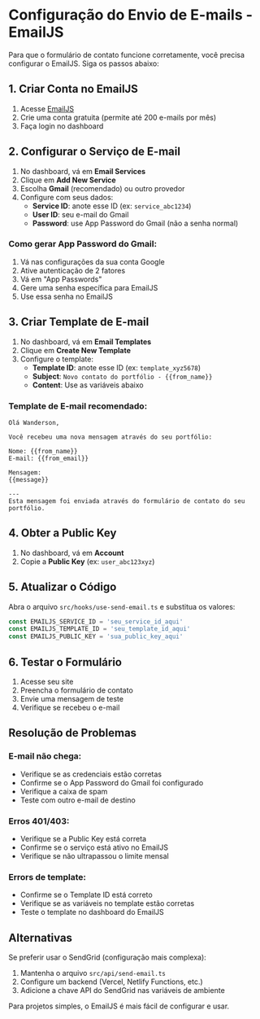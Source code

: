 # Configuração do Envio de E-mails - EmailJS

Para que o formulário de contato funcione corretamente, você precisa configurar o EmailJS. Siga os passos abaixo:

## 1. Criar Conta no EmailJS

1. Acesse [EmailJS](https://www.emailjs.com/)
2. Crie uma conta gratuita (permite até 200 e-mails por mês)
3. Faça login no dashboard

## 2. Configurar o Serviço de E-mail

1. No dashboard, vá em **Email Services**
2. Clique em **Add New Service**
3. Escolha **Gmail** (recomendado) ou outro provedor
4. Configure com seus dados:
   - **Service ID**: anote esse ID (ex: `service_abc1234`)
   - **User ID**: seu e-mail do Gmail
   - **Password**: use App Password do Gmail (não a senha normal)

### Como gerar App Password do Gmail:
1. Vá nas configurações da sua conta Google
2. Ative autenticação de 2 fatores
3. Vá em "App Passwords" 
4. Gere uma senha específica para EmailJS
5. Use essa senha no EmailJS

## 3. Criar Template de E-mail

1. No dashboard, vá em **Email Templates**
2. Clique em **Create New Template**
3. Configure o template:
   - **Template ID**: anote esse ID (ex: `template_xyz5678`)
   - **Subject**: `Novo contato do portfólio - {{from_name}}`
   - **Content**: Use as variáveis abaixo

### Template de E-mail recomendado:
```
Olá Wanderson,

Você recebeu uma nova mensagem através do seu portfólio:

Nome: {{from_name}}
E-mail: {{from_email}}

Mensagem:
{{message}}

---
Esta mensagem foi enviada através do formulário de contato do seu portfólio.
```

## 4. Obter a Public Key

1. No dashboard, vá em **Account**
2. Copie a **Public Key** (ex: `user_abc123xyz`)

## 5. Atualizar o Código

Abra o arquivo `src/hooks/use-send-email.ts` e substitua os valores:

```typescript
const EMAILJS_SERVICE_ID = 'seu_service_id_aqui'
const EMAILJS_TEMPLATE_ID = 'seu_template_id_aqui'  
const EMAILJS_PUBLIC_KEY = 'sua_public_key_aqui'
```

## 6. Testar o Formulário

1. Acesse seu site
2. Preencha o formulário de contato
3. Envie uma mensagem de teste
4. Verifique se recebeu o e-mail

## Resolução de Problemas

### E-mail não chega:
- Verifique se as credenciais estão corretas
- Confirme se o App Password do Gmail foi configurado
- Verifique a caixa de spam
- Teste com outro e-mail de destino

### Erros 401/403:
- Verifique se a Public Key está correta
- Confirme se o serviço está ativo no EmailJS
- Verifique se não ultrapassou o limite mensal

### Errors de template:
- Confirme se o Template ID está correto
- Verifique se as variáveis no template estão corretas
- Teste o template no dashboard do EmailJS

## Alternativas

Se preferir usar o SendGrid (configuração mais complexa):
1. Mantenha o arquivo `src/api/send-email.ts` 
2. Configure um backend (Vercel, Netlify Functions, etc.)
3. Adicione a chave API do SendGrid nas variáveis de ambiente

Para projetos simples, o EmailJS é mais fácil de configurar e usar.